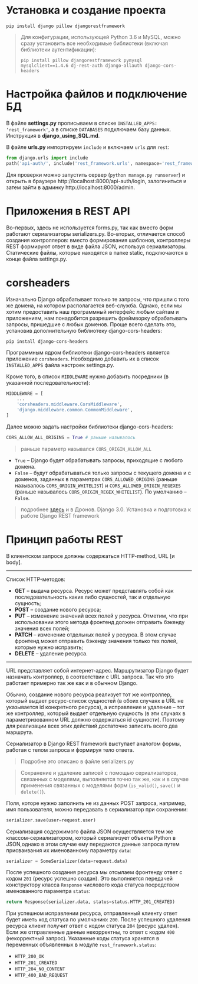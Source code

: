 # Установка и создание проекта

```
pip install django pillow djangorestframework
```

>Для конфигурации, использующей Python 3.6 и MySQL, можно сразу установить все необходимые библиотеки (включая библиотеки аутентификации):
>
>    ```
>    pip install pillow djangorestframework pymysql mysqlclient==1.4.6 dj-rest-auth django-allauth django-cors-headers
>    ```

# Настройка файлов и подключение БД

В файле **settings.py** прописываем в списке `INSTALLED_APPS: 'rest_framework'`, а в списке `DATABASES` подключаем базу данных. Инструкция в **django_using_SQL.md**.

В файле **urls.py** импортируем `include` и включаем `urls` для `rest`:

```python
from django.urls import include
path('api-auth/', include('rest_framework.urls', namespace='rest_framework'))
```

Для проверки можно запустить сервер (`python manage.py runserver`) и открыть в браузере http://localhost:8000/api-auth/login, залогиниться и затем зайти в админку http://localhost:8000/admin.

# Приложения в REST API

Во-первых, здесь не используется forms.py, так как вместо форм работают сериализаторы serializers.py. Во-вторых, отличается способ создания контроллеров: вместо формирования шаблонов, контроллеры REST формируют ответ в виде файла JSON, используя сериализаторы. 
Статические файлы, которые находятся в папке static, подключаются в конце файла settings.py.


# corsheaders

Изначально Django обрабатывает только те запросы, что пришли с того же домена, на котором располагается веб-служба. Однако, если мы хотим предоставить наш программный интерфейс любым сайтам и приложениям, нам понадобится разрешить фреймворку обрабатывать запросы, пришедшие с любых доменов. Проще всего сделать это, установив дополнительную библиотеку django-cors-headers:

```
pip install django-cors-headers
```

Программным ядром библиотеки django-cors-headers является приложение `corsheaders`. Необходимо добавить их в список `INSTALLED_APPS` файла настроек settings.py.

Кроме того, в список `MIDDLEWARE` нужно добавить посредники (в указанной последовательности):

```python
MIDDLEWARE = [
    ...
    'corsheaders.middleware.CorsMiddleware', 
    'django.middleware.common.CommonMiddleware',
]
```
Далее можно задать настройки библиотеки django-cors-headers:
```python
CORS_ALLOW_ALL_ORIGINS = True # раньше называлось 
```
>раньше параметр назывался `CORS_ORIGIN_ALLOW_ALL`

- `True` – Django будет обрабатывать запросы, приходящие с любого домена. 
- `False` – будут обрабатываться только запросы с текущего домена и с 
доменов, заданных в параметрах `CORS_ALLOWED_ORIGINS` (раньше называлось `CORS_ORIGIN_WHITELIST`) и `CORS_ALLOWED_ORIGIN_REGEXES` (раньше называлось `CORS_ORIGIN_REGEX_WHITELIST`). По умолчанию – `False`.

> подробнее [здесь](https://github.com/ottoyiu/django-cors-headers/) и в Дронов. Django 3.0. Установка и подготовка к работе Django REST framework
 

# Принцип работы REST

В клиентском запросе должны содержаться HTTP-method, URL [и body].

---

Список HTTP-методов:

- **GET** – выдача ресурса. Ресурс может представлять собой как последовательность каких либо сущностей, так и отдельную сущность;
- **POST** – создание нового ресурса;
- **PUT** – изменение значений всех полей у ресурса. Отметим, что при 
использовании этого метода фронтенд должен отправить бэкенду 
значения всех полей;
- **PATCH** – изменение отдельных полей у ресурса. В этом случае фронтенд
может отправить бэкенду значения только тех полей, которые нужно 
исправить;
- **DELETE** – удаление ресурса.

---

URL представляет собой интернет-адрес. Маршрутизатор Django будет назначать контроллер, в соответствии с URL запроса. Так что это работает примерно так же как и в обычном Django.

Обычно, создание нового ресурса реализует тот же контроллер, который выдает ресурс-список сущностей (в обоих случаях в URL не указывается id конкретного ресурса), а исправление и удаление – тот же контроллер, который выдает отдельную сущность (в эти случаях в параметризованном URL должно содержаться id сущности). Поэтому для реализации всех этих действий достаточно записать всего два маршрута.

Сериализатор в Django REST framework выступает аналогом формы, работая с телом запроса и формируя тело ответа. 

>Подробне это описано в файле serializers.py

>Сохранение и удаление записей с помощью сериализаторов, связанных с моделями, выполняется точно так же, как и в случае применения связанных с моделями форм (`is_valid()`, `save()` и `delete()`).

Поля, которе нужно заполнить не из данных POST запроса, например, имя пользователя, можно передавать в сериализатор при сохранении:

```python
serializer.save(user=request.user)
```

Сериализация содержимого файла JSON осуществляется тем же 
классом-сериализатором, который сериализует объекты Python в JSON,однако в этом случае ему передаются данные запроса путем присваивания их именованному параметру `data`:

```python
serializer = SomeSerializer(data=request.data)
```

После успешного создания ресурса мы отсылаем фронтенду ответ с кодом `201` (ресурс успешно создан). Это выполняется передачей конструктору класса `Response` числового кода статуса посредством именованного параметра `status`: 

```python
return Response(serializer.data, status=status.HTTP_201_CREATED)
```

При успешном исправлении ресурса, отправленный клиенту ответ будет иметь код статуса по умолчанию: `200`. После успешного удаления ресурса клиент получит ответ с кодом статуса `204` (ресурс удален). Если же отправленные данные некорректны, то ответ с кодом `400` (некорректный запрос). Указанные коды статуса хранятся в переменных объявленных в модуле `rest_framework.status`:

- `HTTP_200_OK`
- `HTTP_201_CREATED`
- `HTTP_204_NO_CONTENT`
- `HTTP_400_BAD_REQUEST`

